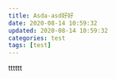 ```yaml
---
title: Asda-asd好好
date: 2020-08-14 10:59:32
updated: 2020-08-14 10:59:32
categories: test
tags: [test]
---
```


tttttt